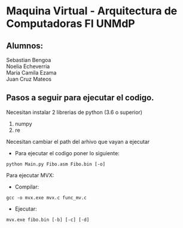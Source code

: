 # Maquina Virtual - Arquitectura de Computadoras FI UNMdP

## Alumnos:
Sebastian Bengoa  
Noelia Echeverria  
Maria Camila Ezama  
Juan Cruz Mateos  

## Pasos a seguir para ejecutar el codigo.
Necesitan instalar 2 librerias de python (3.6 o superior)
1) numpy
2) re

Necesitan cambiar el path del arhivo que vayan a ejecutar
* Para ejecutar el codigo poner lo siguiente:
```
python Main.py Fibo.asm Fibo.bin [-o]
```

Para ejecutar MVX:
* Compilar: 
```
gcc -o mvx.exe mvx.c func_mv.c
```
* Ejecutar: 
```
mvx.exe fibo.bin [-b] [-c] [-d]
```


